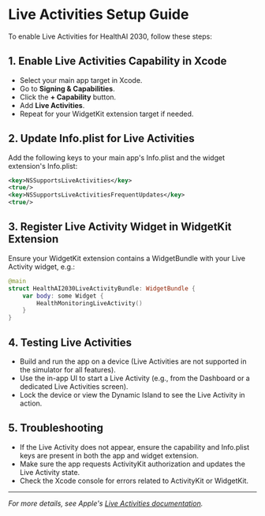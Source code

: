 # Live Activities Setup Guide

To enable Live Activities for HealthAI 2030, follow these steps:

## 1. Enable Live Activities Capability in Xcode

- Select your main app target in Xcode.
- Go to **Signing & Capabilities**.
- Click the **+ Capability** button.
- Add **Live Activities**.
- Repeat for your WidgetKit extension target if needed.

## 2. Update Info.plist for Live Activities

Add the following keys to your main app's Info.plist and the widget extension's Info.plist:

```xml
<key>NSSupportsLiveActivities</key>
<true/>
<key>NSSupportsLiveActivitiesFrequentUpdates</key>
<true/>
```

## 3. Register Live Activity Widget in WidgetKit Extension

Ensure your WidgetKit extension contains a WidgetBundle with your Live Activity widget, e.g.:

```swift
@main
struct HealthAI2030LiveActivityBundle: WidgetBundle {
    var body: some Widget {
        HealthMonitoringLiveActivity()
    }
}
```

## 4. Testing Live Activities

- Build and run the app on a device (Live Activities are not supported in the simulator for all features).
- Use the in-app UI to start a Live Activity (e.g., from the Dashboard or a dedicated Live Activities screen).
- Lock the device or view the Dynamic Island to see the Live Activity in action.

## 5. Troubleshooting

- If the Live Activity does not appear, ensure the capability and Info.plist keys are present in both the app and widget extension.
- Make sure the app requests ActivityKit authorization and updates the Live Activity state.
- Check the Xcode console for errors related to ActivityKit or WidgetKit.

---

*For more details, see Apple's [Live Activities documentation](https://developer.apple.com/documentation/activitykit).* 